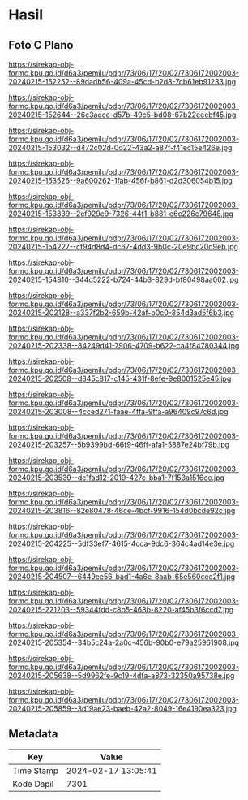 # Hasil

## Foto C Plano

https://sirekap-obj-formc.kpu.go.id/d6a3/pemilu/pdpr/73/06/17/20/02/7306172002003-20240215-152252--89dadb56-409a-45cd-b2d8-7cb61eb91233.jpg

https://sirekap-obj-formc.kpu.go.id/d6a3/pemilu/pdpr/73/06/17/20/02/7306172002003-20240215-152644--26c3aece-d57b-49c5-bd08-67b22eeebf45.jpg

https://sirekap-obj-formc.kpu.go.id/d6a3/pemilu/pdpr/73/06/17/20/02/7306172002003-20240215-153032--d472c02d-0d22-43a2-a87f-f41ec15e426e.jpg

https://sirekap-obj-formc.kpu.go.id/d6a3/pemilu/pdpr/73/06/17/20/02/7306172002003-20240215-153526--9a600262-1fab-456f-b861-d2d306054b15.jpg

https://sirekap-obj-formc.kpu.go.id/d6a3/pemilu/pdpr/73/06/17/20/02/7306172002003-20240215-153839--2cf929e9-7326-44f1-b881-e6e226e79648.jpg

https://sirekap-obj-formc.kpu.go.id/d6a3/pemilu/pdpr/73/06/17/20/02/7306172002003-20240215-154227--cf94d8d4-dc67-4dd3-9b0c-20e9bc20d9eb.jpg

https://sirekap-obj-formc.kpu.go.id/d6a3/pemilu/pdpr/73/06/17/20/02/7306172002003-20240215-154810--344d5222-b724-44b3-829d-bf80498aa002.jpg

https://sirekap-obj-formc.kpu.go.id/d6a3/pemilu/pdpr/73/06/17/20/02/7306172002003-20240215-202128--a337f2b2-659b-42af-b0c0-854d3ad5f6b3.jpg

https://sirekap-obj-formc.kpu.go.id/d6a3/pemilu/pdpr/73/06/17/20/02/7306172002003-20240215-202338--84249d41-7906-4709-b622-ca4f84780344.jpg

https://sirekap-obj-formc.kpu.go.id/d6a3/pemilu/pdpr/73/06/17/20/02/7306172002003-20240215-202508--d845c817-c145-431f-8efe-9e8001525e45.jpg

https://sirekap-obj-formc.kpu.go.id/d6a3/pemilu/pdpr/73/06/17/20/02/7306172002003-20240215-203008--4cced271-faae-4ffa-9ffa-a96409c97c6d.jpg

https://sirekap-obj-formc.kpu.go.id/d6a3/pemilu/pdpr/73/06/17/20/02/7306172002003-20240215-203257--5b9399bd-66f9-46ff-afa1-5887e24bf79b.jpg

https://sirekap-obj-formc.kpu.go.id/d6a3/pemilu/pdpr/73/06/17/20/02/7306172002003-20240215-203539--dc1fad12-2019-427c-bba1-7f153a1516ee.jpg

https://sirekap-obj-formc.kpu.go.id/d6a3/pemilu/pdpr/73/06/17/20/02/7306172002003-20240215-203816--82e80478-46ce-4bcf-9916-154d0bcde92c.jpg

https://sirekap-obj-formc.kpu.go.id/d6a3/pemilu/pdpr/73/06/17/20/02/7306172002003-20240215-204225--5df33ef7-4615-4cca-9dc6-364c4ad14e3e.jpg

https://sirekap-obj-formc.kpu.go.id/d6a3/pemilu/pdpr/73/06/17/20/02/7306172002003-20240215-204507--6449ee56-bad1-4a6e-8aab-65e560ccc2f1.jpg

https://sirekap-obj-formc.kpu.go.id/d6a3/pemilu/pdpr/73/06/17/20/02/7306172002003-20240215-221203--59344fdd-c8b5-468b-8220-af45b3f6ccd7.jpg

https://sirekap-obj-formc.kpu.go.id/d6a3/pemilu/pdpr/73/06/17/20/02/7306172002003-20240215-205354--34b5c24a-2a0c-456b-90b0-e79a25961908.jpg

https://sirekap-obj-formc.kpu.go.id/d6a3/pemilu/pdpr/73/06/17/20/02/7306172002003-20240215-205638--5d9962fe-9c19-4dfa-a873-32350a95738e.jpg

https://sirekap-obj-formc.kpu.go.id/d6a3/pemilu/pdpr/73/06/17/20/02/7306172002003-20240215-205859--3d19ae23-baeb-42a2-8049-16e4190ea323.jpg


## Metadata

| Key        | Value               |
| ---------- | ------------------- |
| Time Stamp | 2024-02-17 13:05:41 |
| Kode Dapil | 7301                |



